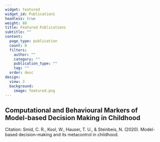```yaml
---
widget: featured
widget_id: Publication1
headless: true
weight: 80
title: Featured Publications
subtitle: ""
content:
  page_type: publication
  count: 0
  filters:
    author: ""
    category: ""
    publication_type: ""
    tag: ""
  order: desc
design:
  view: 3
  background:
    image: featured.png
---
```

## Computational and Behavioural Markers of Model-based Decision Making in Childhood

Citation: Smid, C. R., Kool, W., Hauser, T. U., & Steinbeis, N. (2020). Model-based decision-making and its metacontrol in childhood.